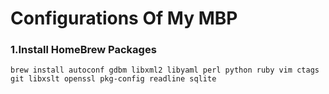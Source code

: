 # Configurations Of My MBP

### 1.Install HomeBrew Packages

`brew install autoconf gdbm libxml2 libyaml perl python ruby vim ctags git libxslt openssl pkg-config readline sqlite`
